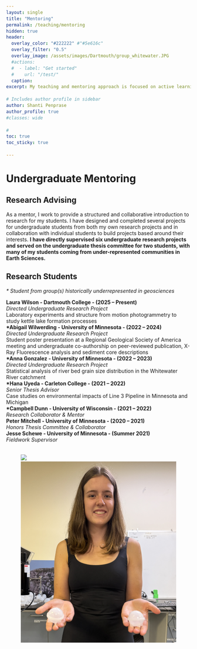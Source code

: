 ```yaml
---
layout: single
title: "Mentoring"
permalink: /teaching/mentoring
hidden: true
header:
  overlay_color: "#222222" #"#5e616c"
  overlay_filter: "0.5"
  overlay_image: /assets/images/Dartmouth/group_whitewater.JPG
  #actions:
  #  - label: "Get started"
  #    url: "/test/"
  caption:
excerpt: My teaching and mentoring approach is focused on active learning, building an inclusive classroom environment, and a student-driven focus to assess learning outcomes. I strive to position myself as a resource for students, where I serve as an instructor and collaborator for each student to achieve learning goals.

# Includes author profile in sidebar
author: Shanti Penprase
author_profile: true
#classes: wide

#  
toc: true
toc_sticky: true  
      
---
```


# Undergraduate Mentoring
## Research Advising
<p>
As a mentor, I work to provide a structured and collaborative introduction to research for my students. I have designed and completed several projects for undergraduate students from both my own research projects and in collaboration with individual students to build projects based around their interests. <strong>I have directly supervised six undergraduate research projects and served on the undergraduate thesis committee for two students, with many of my students coming from under-represented communities in Earth Sciences.</strong>
</p>

<!-- TEXT GRID -->
<h2>Research Students</h2>
<p><em>* Student from group(s) historically underrepresented in geosciences</em></p>
<div class="mentoring-grid">
  <div class="mentor">
  <div class="name"><strong>Laura Wilson - Dartmouth College - (2025 – Present)</strong></div>
  <div class="details">
    <em>
      Directed Undergraduate Research Project<br>
    </em>
      Laboratory experiments and structure from motion photogrammetry to study kettle lake formation processes<br>
    
  </div>
</div>

<div class="mentor">
  <div class="name"><strong>*Abigail Wilwerding - University of Minnesota - (2022 – 2024)</strong></div>
  <div class="details">
    <em>
      Directed Undergraduate Research Project<br>
    </em>
      Student poster presentation at a Regional Geological Society of America meeting and undergraduate co-authorship on peer-reviewed publication, X-Ray Fluorescence analysis and sediment core descriptions<br>
    
  </div>
</div>

<div class="mentor">
  <div class="name"><strong>*Anna Gonzalez - University of Minnesota - (2022 – 2023)</strong></div>
  <div class="details">
    <em>
      Directed Undergraduate Research Project<br>
    </em>
      Statistical analysis of river bed grain size distribution in the Whitewater River catchment<br>
  </div>
</div>

<div class="mentor">
  <div class="name"><strong>*Hana Uyeda - Carleton College - (2021 – 2022)</strong></div>
  <div class="details">
    <em>
      Senior Thesis Advisor<br>
    </em>
      Case studies on environmental impacts of Line 3 Pipeline in Minnesota and Michigan<br>
  </div>
</div>

<div class="mentor">
  <div class="name"><strong>*Campbell Dunn - University of Wisconsin - (2021 – 2022)</strong></div>
  <div class="details">
    <em>
      Research Collaborator & Mentor<br>
    </em>
  </div>
</div>

<div class="mentor">
  <div class="name"><strong>Peter Mitchell - University of Minnesota - (2020 – 2021)</strong></div>
  <div class="details">
    <em>
      Honors Thesis Committee & Collaborator<br>
    </em>
  </div>
</div>

<div class="mentor">
  <div class="name"><strong>Jesse Schewe - University of Minnesota - (Summer 2021)</strong></div>
  <div class="details">
    <em>
      Fieldwork Supervisor<br>
    </em>
  </div>
</div>



</div>


<!-- FORCE CLEARING BEFORE PHOTOS -->
<div style="clear: both;"></div>

<!-- PHOTOS -->
<figure class="half" style="margin-top: 2rem;">
  <img src="/assets/images/Dartmouth/slackwater_abbylab.JPG">
  <img src="/assets/images/Dartmouth/Lang_icespheres.JPG">
  <figcaption></figcaption>
</figure>

